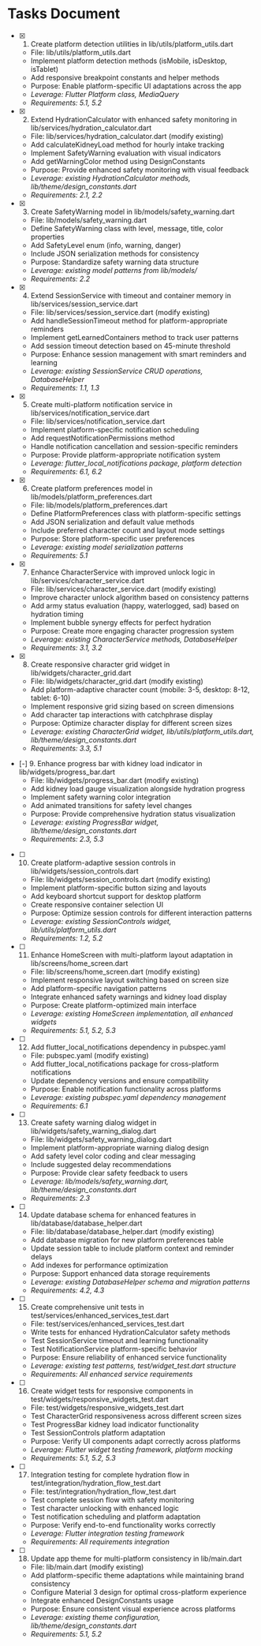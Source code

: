 # Tasks Document

- [x] 1. Create platform detection utilities in lib/utils/platform_utils.dart
  - File: lib/utils/platform_utils.dart
  - Implement platform detection methods (isMobile, isDesktop, isTablet)
  - Add responsive breakpoint constants and helper methods
  - Purpose: Enable platform-specific UI adaptations across the app
  - _Leverage: Flutter Platform class, MediaQuery_
  - _Requirements: 5.1, 5.2_

- [x] 2. Extend HydrationCalculator with enhanced safety monitoring in lib/services/hydration_calculator.dart
  - File: lib/services/hydration_calculator.dart (modify existing)
  - Add calculateKidneyLoad method for hourly intake tracking
  - Implement SafetyWarning evaluation with visual indicators
  - Add getWarningColor method using DesignConstants
  - Purpose: Provide enhanced safety monitoring with visual feedback
  - _Leverage: existing HydrationCalculator methods, lib/theme/design_constants.dart_
  - _Requirements: 2.1, 2.2_

- [x] 3. Create SafetyWarning model in lib/models/safety_warning.dart
  - File: lib/models/safety_warning.dart
  - Define SafetyWarning class with level, message, title, color properties
  - Add SafetyLevel enum (info, warning, danger)
  - Include JSON serialization methods for consistency
  - Purpose: Standardize safety warning data structure
  - _Leverage: existing model patterns from lib/models/_
  - _Requirements: 2.2_

- [x] 4. Extend SessionService with timeout and container memory in lib/services/session_service.dart
  - File: lib/services/session_service.dart (modify existing)
  - Add handleSessionTimeout method for platform-appropriate reminders
  - Implement getLearnedContainers method to track user patterns
  - Add session timeout detection based on 45-minute threshold
  - Purpose: Enhance session management with smart reminders and learning
  - _Leverage: existing SessionService CRUD operations, DatabaseHelper_
  - _Requirements: 1.1, 1.3_

- [x] 5. Create multi-platform notification service in lib/services/notification_service.dart
  - File: lib/services/notification_service.dart
  - Implement platform-specific notification scheduling
  - Add requestNotificationPermissions method
  - Handle notification cancellation and session-specific reminders
  - Purpose: Provide platform-appropriate notification system
  - _Leverage: flutter_local_notifications package, platform detection_
  - _Requirements: 6.1, 6.2_

- [x] 6. Create platform preferences model in lib/models/platform_preferences.dart
  - File: lib/models/platform_preferences.dart
  - Define PlatformPreferences class with platform-specific settings
  - Add JSON serialization and default value methods
  - Include preferred character count and layout mode settings
  - Purpose: Store platform-specific user preferences
  - _Leverage: existing model serialization patterns_
  - _Requirements: 5.1_

- [x] 7. Enhance CharacterService with improved unlock logic in lib/services/character_service.dart
  - File: lib/services/character_service.dart (modify existing)
  - Improve character unlock algorithm based on consistency patterns
  - Add army status evaluation (happy, waterlogged, sad) based on hydration timing
  - Implement bubble synergy effects for perfect hydration
  - Purpose: Create more engaging character progression system
  - _Leverage: existing CharacterService methods, DatabaseHelper_
  - _Requirements: 3.1, 3.2_

- [x] 8. Create responsive character grid widget in lib/widgets/character_grid.dart
  - File: lib/widgets/character_grid.dart (modify existing)
  - Add platform-adaptive character count (mobile: 3-5, desktop: 8-12, tablet: 6-10)
  - Implement responsive grid sizing based on screen dimensions
  - Add character tap interactions with catchphrase display
  - Purpose: Optimize character display for different screen sizes
  - _Leverage: existing CharacterGrid widget, lib/utils/platform_utils.dart, lib/theme/design_constants.dart_
  - _Requirements: 3.3, 5.1_

- [-] 9. Enhance progress bar with kidney load indicator in lib/widgets/progress_bar.dart
  - File: lib/widgets/progress_bar.dart (modify existing)
  - Add kidney load gauge visualization alongside hydration progress
  - Implement safety warning color integration
  - Add animated transitions for safety level changes
  - Purpose: Provide comprehensive hydration status visualization
  - _Leverage: existing ProgressBar widget, lib/theme/design_constants.dart_
  - _Requirements: 2.3, 5.3_

- [ ] 10. Create platform-adaptive session controls in lib/widgets/session_controls.dart
  - File: lib/widgets/session_controls.dart (modify existing)
  - Implement platform-specific button sizing and layouts
  - Add keyboard shortcut support for desktop platform
  - Create responsive container selection UI
  - Purpose: Optimize session controls for different interaction patterns
  - _Leverage: existing SessionControls widget, lib/utils/platform_utils.dart_
  - _Requirements: 1.2, 5.2_

- [ ] 11. Enhance HomeScreen with multi-platform layout adaptation in lib/screens/home_screen.dart
  - File: lib/screens/home_screen.dart (modify existing)
  - Implement responsive layout switching based on screen size
  - Add platform-specific navigation patterns
  - Integrate enhanced safety warnings and kidney load display
  - Purpose: Create platform-optimized main interface
  - _Leverage: existing HomeScreen implementation, all enhanced widgets_
  - _Requirements: 5.1, 5.2, 5.3_

- [ ] 12. Add flutter_local_notifications dependency in pubspec.yaml
  - File: pubspec.yaml (modify existing)
  - Add flutter_local_notifications package for cross-platform notifications
  - Update dependency versions and ensure compatibility
  - Purpose: Enable notification functionality across platforms
  - _Leverage: existing pubspec.yaml dependency management_
  - _Requirements: 6.1_

- [ ] 13. Create safety warning dialog widget in lib/widgets/safety_warning_dialog.dart
  - File: lib/widgets/safety_warning_dialog.dart
  - Implement platform-appropriate warning dialog design
  - Add safety level color coding and clear messaging
  - Include suggested delay recommendations
  - Purpose: Provide clear safety feedback to users
  - _Leverage: lib/models/safety_warning.dart, lib/theme/design_constants.dart_
  - _Requirements: 2.3_

- [ ] 14. Update database schema for enhanced features in lib/database/database_helper.dart
  - File: lib/database/database_helper.dart (modify existing)
  - Add database migration for new platform preferences table
  - Update session table to include platform context and reminder delays
  - Add indexes for performance optimization
  - Purpose: Support enhanced data storage requirements
  - _Leverage: existing DatabaseHelper schema and migration patterns_
  - _Requirements: 4.2, 4.3_

- [ ] 15. Create comprehensive unit tests in test/services/enhanced_services_test.dart
  - File: test/services/enhanced_services_test.dart
  - Write tests for enhanced HydrationCalculator safety methods
  - Test SessionService timeout and learning functionality
  - Test NotificationService platform-specific behavior
  - Purpose: Ensure reliability of enhanced service functionality
  - _Leverage: existing test patterns, test/widget_test.dart structure_
  - _Requirements: All enhanced service requirements_

- [ ] 16. Create widget tests for responsive components in test/widgets/responsive_widgets_test.dart
  - File: test/widgets/responsive_widgets_test.dart
  - Test CharacterGrid responsiveness across different screen sizes
  - Test ProgressBar kidney load indicator functionality
  - Test SessionControls platform adaptation
  - Purpose: Verify UI components adapt correctly across platforms
  - _Leverage: Flutter widget testing framework, platform mocking_
  - _Requirements: 5.1, 5.2, 5.3_

- [ ] 17. Integration testing for complete hydration flow in test/integration/hydration_flow_test.dart
  - File: test/integration/hydration_flow_test.dart
  - Test complete session flow with safety monitoring
  - Test character unlocking with enhanced logic
  - Test notification scheduling and platform adaptation
  - Purpose: Verify end-to-end functionality works correctly
  - _Leverage: Flutter integration testing framework_
  - _Requirements: All requirements integration_

- [ ] 18. Update app theme for multi-platform consistency in lib/main.dart
  - File: lib/main.dart (modify existing)
  - Add platform-specific theme adaptations while maintaining brand consistency
  - Configure Material 3 design for optimal cross-platform experience
  - Integrate enhanced DesignConstants usage
  - Purpose: Ensure consistent visual experience across platforms
  - _Leverage: existing theme configuration, lib/theme/design_constants.dart_
  - _Requirements: 5.1, 5.2_